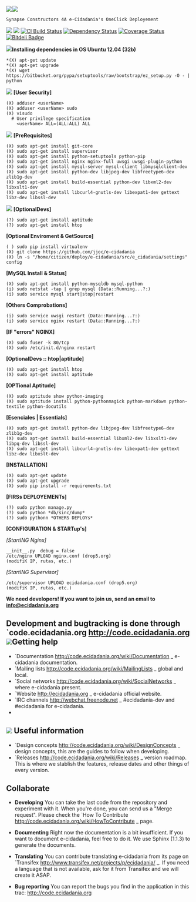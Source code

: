 ![](http://ecidadania.org/uploads//spaces/logos/ecidadania.png)![](https://secure.gravatar.com/avatar/c3513d5274ea954547dedfeefd88df34?s=130)

    Synapse Constructors 4A e-Cidadania's OneClick Deployement

![](http://i.imgur.com/BeE14Bl.png)
![](http://i.imgur.com/5ldxDJl.png)
[![CI Build Status](https://secure.travis-ci.org/intridea/omniauth.png?branch=master)][travis]
[![Dependency Status](https://gemnasium.com/intridea/omniauth.png?travis)][gemnasium]
[![Coverage Status](https://coveralls.io/repos/intridea/omniauth/badge.png?branch=master)][coveralls]
[![Bitdeli Badge](https://d2weczhvl823v0.cloudfront.net/intridea/omniauth/trend.png)](https://bitdeli.com/free "Bitdeli Badge")

[gem]: https://rubygems.org/gems/omniauth
[travis]: http://travis-ci.org/intridea/omniauth
[gemnasium]: https://gemnasium.com/intridea/omniauth
[coveralls]: https://coveralls.io/r/intridea/omniauth



![](http://doc.ubuntu-es.org/images/a/ae/Oil-logo-ubuntu.png)**Installing dependencies in OS Ubuntu 12.04 (32b)**


    *(X) apt-get update
    *(X) apt-get upgrade
    *(X) wget https://bitbucket.org/pypa/setuptools/raw/bootstrap/ez_setup.py -O - | python

![](https://github-camo.global.ssl.fastly.net/c1cd2f9c78f091da772eebf11e3f53946c211442/687474703a2f2f69636f6e732e69636f6e617263686976652e636f6d2f69636f6e732f6d696c6f737a2d776c617a6c6f2f626f6f6d792f33322f757365722d6c6f636b2d69636f6e2e706e67) **[User Security]**

    (X) adduser <userName>
    (X) adduser <userName> sudo
    (X) visudo 
      # User privilege specification
        <userName> ALL=(ALL:ALL) ALL


![](http://wiki.team-mediaportal.com/@api/deki/files/1523/=alert_icon.png) **[PreRequisites]** 


    (X) sudo apt-get install git-core
    (X) sudo apt-get install supervisor
    (X) sudo apt-get install python-setuptools python-pip
    (X) sudo apt-get install nginx nginx-full uwsgi uwsgi-plugin-python
    (X) sudo apt-get install mysql-server mysql-client libmysqlclient-dev
    (X) sudo apt-get install python-dev libjpeg-dev libfreetype6-dev zlib1g-dev
    (X) sudo apt-get install build-essential python-dev libxml2-dev libxslt1-dev
    (X) sudo apt-get install libcurl4-gnutls-dev libexpat1-dev gettext libz-dev libssl-dev

![](http://iconza.com/download/164/32x32/2a15d9/workflow.png) **[OptionalDevs]**

    (?) sudo apt-get install aptitude
    (?) sudo apt-get install htop

**[Optional Enviroment & GetSource]**

    ( ) sudo pip install virtualenv
    (X) git clone https://github.com/jjoc/e-cidadania
    (X) ln -s "/home/citizen/deploy/e-cidadania/src/e_cidadania/settings" config


**[MySQL Install & Status]**

    (X) sudo apt-get install python-mysqldb mysql-python
    (i) sudo netstat -tap | grep mysql (Data::Running...?:)
    (i) sudo service mysql start|stop|restart
    
**[Others Comprobations]**


    (i) sudo service uwsgi restart (Data::Running...?:)
    (i) sudo service nginx restart (Data::Running...?:)
    
**[IF "errors" NGINX]**


    (X) sudo fuser -k 80/tcp 
    (X) sudo /etc/init.d/nginx restart



**[OptionalDevs :: htop|aptitude]**

    (X) sudo apt-get install htop
    (X) sudo apt-get install aptitude



**[OPTional Aptitude]**

    (X) sudo aptitude show python-imaging
    (X) sudo aptitude install python-pythonmagick python-markdown python-textile python-docutils

**[Esenciales | Essentials]**

    (X) sudo apt-get install python-dev libjpeg-dev libfreetype6-dev zlib1g-dev
    (X) sudo apt-get install build-essential libxml2-dev libxslt1-dev libpq-dev libssl-dev
    (X) sudo apt-get install libcurl4-gnutls-dev libexpat1-dev gettext libz-dev libxslt-dev




**[INSTALLATION]**

    (X) sudo apt-get update
    (X) sudo apt-get upgrade
    (X) sudo pip install -r requirements.txt
    
**[FIRSs DEPLOYEMENTs]**

    (?) sudo python manage.py
    (?) sudo python *db/sinc/dump*
    (?) sudo pythonn *OTHERS DEPLOYs*


**[CONFIGURATION & STARTup's]**

*[StartING Nginx]*

    __init__.py  debug = false
    /etc/nginx UPLOAD nginx.conf (drop5.org)
    (modifiK IP, rutas, etc.)

*[StartING Supervisor]*

    /etc/supervisor UPLOAD ecidadania.conf (drop5.org)
    (modifiK IP, rutas, etc.)


    































**We need developers! If you want to join us, send an email to info@ecidadania.org**

Development and bugtracking is done through `code.ecidadania.org http://code.ecidadania.org
![](http://aulavirtual.uv.es/global/HELP/images/help.png)Getting help
------------

 * `Documentation http://code.ecidadania.org/wiki/Documentation _ e-cidadania documentation.
 * `Mailing lists http://code.ecidadania.org/wiki/MailingLists _ global and local.
 * `Social networks http://code.ecidadania.org/wiki/SocialNetworks _ where e-cidadania present.
 * `Website http://ecidadania.org _ e-cidadania official website.
 * `IRC channels http://webchat.freenode.net _ #ecidadania-dev and #ecidadania for e-cidadania.
 * 
![](http://upload.wikimedia.org/wikipedia/commons/thumb/f/f3/Logo_wikipedia_birrete.png/120px-Logo_wikipedia_birrete.png) 
Useful information
------------------

 * `Design concepts http://code.ecidadania.org/wiki/DesignConcepts _ design concepts, this are the guides to follow when developing.
 * `Releases http://code.ecidadania.org/wiki/Releases _ version roadmap. This is where we stablish the features, release dates and other things of every version.

Collaborate
-----------

* **Developing** You can take the last code from the repository and experiment with it. When you're done, you can send us a "Merge request". Please check the `How To Contribute http://code.ecidadania.org/wiki/HowToContribute _ page.

* **Documenting** Right now the documentation is a bit insufficient. If you want to document e-cidadania, feel free to do it. We use Sphinx (1.1.3) to generate the documents.

* **Translating**  You can contribute translating e-cidadania from its page on `Transifex http://www.transifex.net/projects/p/ecidadania/ _. If you need a language that is not available, ask for it from Transifex and we will create it ASAP.

* **Bug reporting** You can report the bugs you find in the application in this trac: http://code.ecidadania.org


